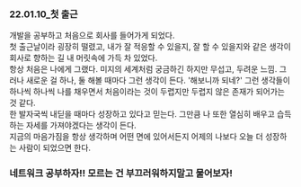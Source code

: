 ### 22.01.10_첫 출근
개발을 공부하고 처음으로 회사를 들어가게 되었다.  
첫 출근날이라 굉장히 떨렸고, 내가 잘 적응할 수 있을지, 잘 할 수 있을지와 같은 생각이 회사로 향하는 길 내 머릿속에 가득 차 있었다.  
항상 처음은 나에게 그랬다. 미지의 세계처럼 궁금하긴 하지만 무섭고, 두려운 느낌. 그러나 새로운 걸 하나, 둘 해볼 때마다 그런 생각이 든다. '해보니까 되네?' 그런 생각들이 하나씩 하나씩 나를 
채우면서 처음이라는 것이 두렵지만 두렵지 않은 존재가 되어가는 것 같다.  
한 발자국씩 내딛을 때마다 성장하고 있다고 믿는다. 그만큼 나 또한 열심히 배우고 습득하는 자세를 가져야겠다는 생각이 든다.  
지금의 마음가짐을 항상 생각하며 어떤 면에 있어서든지 어제의 나보다 오늘 더 성장하는 사람이 되었으면 한다.
### 네트워크 공부하자!! 모르는 건 부끄러워하지말고 물어보자!

